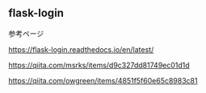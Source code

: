 ## flask-login
参考ページ

https://flask-login.readthedocs.io/en/latest/

https://qiita.com/msrks/items/d9c327dd81749ec01d1d

https://qiita.com/owgreen/items/4851f5f60e65c8983c81